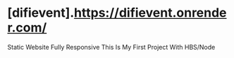 # [difievent].https://difievent.onrender.com/

Static Website Fully Responsive 
This Is My First Project With HBS/Node
